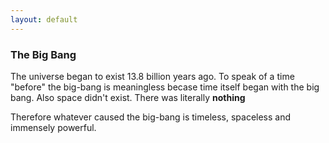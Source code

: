 ```yaml
---
layout: default
---
```


### The Big Bang

The universe began to exist 13.8 billion years ago. To speak of a time "before" the big-bang is meaningless becase
time itself began with the big bang. Also space didn't exist. There was literally **nothing**

Therefore whatever caused the big-bang is timeless, spaceless and immensely powerful.